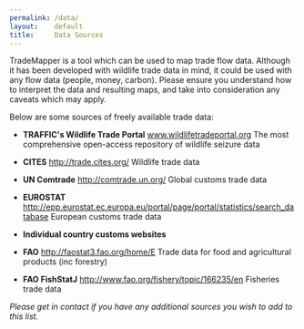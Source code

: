 ```yaml
---
permalink: /data/
layout:    default
title:     Data Sources
---
```


TradeMapper is a tool which can be used to map trade flow data. Although it has been developed with wildlife trade data in mind, it could be used with any flow data (people, money, carbon). Please ensure you understand how to interpret the data and resulting maps, and take into consideration any caveats which may apply.

Below are some sources of freely available trade data:

* __TRAFFIC's Wildlife Trade Portal__ 
www.wildlifetradeportal.org The most comprehensive open-access repository of wildlife seizure data

* __CITES__ 
http://trade.cites.org/ Wildlife trade data

* __UN Comtrade__ http://comtrade.un.org/ 
Global customs trade data

* __EUROSTAT__ 
http://epp.eurostat.ec.europa.eu/portal/page/portal/statistics/search_database European customs trade data

* __Individual country customs websites__

* __FAO__ 
http://faostat3.fao.org/home/E Trade data for food and agricultural products (inc forestry)

* __FAO FishStatJ__ 
http://www.fao.org/fishery/topic/166235/en Fisheries trade data


_Please get in contact if you have any additional sources you wish to add to this list._


